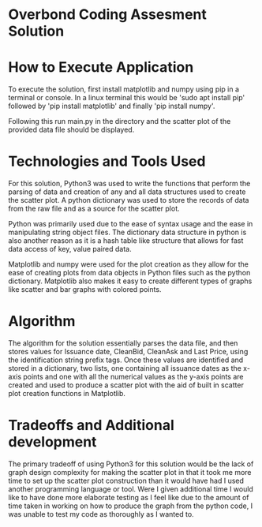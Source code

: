 # Overbond Coding Assesment Solution

# How to Execute Application

To execute the solution, first install matplotlib and numpy using pip in a terminal or console. In a linux terminal this would be
'sudo apt install pip' followed by 'pip install matplotlib' and finally 'pip install numpy'.

Following this run main.py in the directory and the scatter plot of the provided data file should be displayed.

# Technologies and Tools Used

For this solution, Python3 was used to write the functions that perform the parsing of data and creation of any and all data structures used
to create the scatter plot. A python dictionary was used to store the records of data from the raw file and as a source for the scatter plot.

Python was primarily used due to the ease of syntax usage and the ease in manipulating string object files. The dictionary data structure in python
is also another reason as it is a hash table like structure that allows for fast data access of key, value paired data.

Matplotlib and numpy were used for the plot creation as they allow for the ease of creating plots from data objects in Python files such as
the python dictionary. Matplotlib 
also makes it easy to create different types of graphs like scatter and bar graphs with colored points.

# Algorithm
The algorithm for the solution essentially parses the data file, and then stores values for Issuance date, CleanBid, CleanAsk and Last Price, using the identification string prefix tags. Once these values are identified and stored in a dictionary, two lists, one containing all issuance dates as the x-axis points and one with all the numerical values as the y-axis points are created and used to produce a scatter plot with the aid of built in scatter plot creation functions in Matplotlib. 

# Tradeoffs and Additional development
The primary tradeoff of using Python3 for this solution would be the lack of graph design complexity for making the scatter plot in that it took me more time to set up the scatter plot construction than it would have had I used another programming language or tool. Were I given additional time I would like to have done more elaborate testing as I feel like due to the amount of time taken in working on how to produce the graph from the python code, I was unable to test my code as thoroughly as I wanted to.
